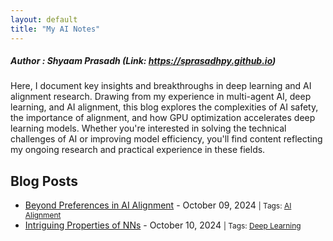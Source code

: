 ```yaml
---
layout: default
title: "My AI Notes"
---
```


##### Author : Shyaam Prasadh (Link: https://sprasadhpy.github.io)

Here, I document key insights and breakthroughs in deep learning and AI alignment research. Drawing from my experience in multi-agent AI, deep learning, and AI alignment, this blog explores the complexities of AI safety, the importance of alignment, and how GPU optimization accelerates deep learning models. Whether you're interested in solving the technical challenges of AI or improving model efficiency, you'll find content reflecting my ongoing research and practical experience in these fields.

<!-- Meta information for reading time and visit count -->
<div class="meta-info">
  <span id="estimated-reading-time"></span> 
  <span id="visit-count"></span>
</div>

## Blog Posts

<ul>
  <li><a href="https://sprasadhpy.github.io/myAInotes/2024-10-09.html">Beyond Preferences in AI Alignment</a> - October 09, 2024 
    <span style="font-size: 0.85em;"> | Tags: <a href="/tags/AI-alignment">AI Alignment</a></span>
  </li>
  <li><a href="https://sprasadhpy.github.io/myAInotes/2024-10-10.html">Intriguing Properties of NNs</a> - October 10, 2024 
    <span style="font-size: 0.85em;"> | Tags: <a href="/tags/Deep-Learning">Deep Learning</a>
  </li>
</ul>
